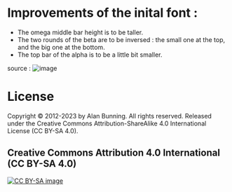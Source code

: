 # Improvements of the inital font :

- The omega middle bar height is to be taller.  
- The two rounds of the beta are to be inversed : the small one at the top, and the big one at the bottom.
- The top bar of the alpha is to be a little bit smaller.

source : 
![image](https://github.com/user-attachments/assets/a26d06ca-b371-48d1-ad40-5f2f0b4f8483)


# License
Copyright © 2012-2023 by Alan Bunning. All rights reserved. Released under the Creative Commons Attribution-ShareAlike 4.0 International License (CC BY-SA 4.0).

## Creative Commons Attribution 4.0 International (CC BY-SA 4.0)

[![CC BY-SA image](https://licensebuttons.net/l/by-sa/4.0/88x31.png)](http://creativecommons.org/licenses/by-sa/4.0/)


